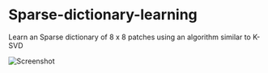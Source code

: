 # Sparse-dictionary-learning
Learn an Sparse dictionary of 8 x 8 patches using an algorithm similar to K-SVD

![Screenshot](https://github.com/PieterBoots/Sparse-dictionary-learning/edit/master/screenshot.jpg)
